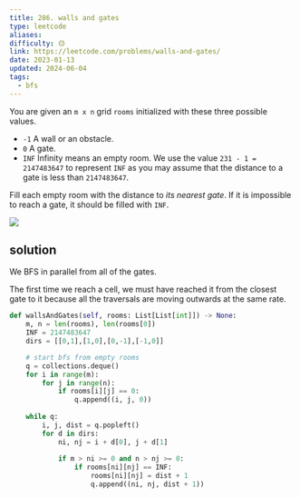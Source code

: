 ```yaml
---
title: 286. walls and gates
type: leetcode
aliases: 
difficulty: 🟡
link: https://leetcode.com/problems/walls-and-gates/
date: 2023-01-13
updated: 2024-06-04
tags:
  - bfs
---
```


You are given an `m x n` grid `rooms` initialized with these three possible values.

- `-1` A wall or an obstacle.
- `0` A gate.
- `INF` Infinity means an empty room. We use the value `231 - 1 = 2147483647` to represent `INF` as you may assume that the distance to a gate is less than `2147483647`.

Fill each empty room with the distance to _its nearest gate_. If it is impossible to reach a gate, it should be filled with `INF`.

![](https://assets.leetcode.com/uploads/2021/01/03/grid.jpg)

## solution

We BFS in parallel from all of the gates.

The first time we reach a cell, we must have reached it from the closest gate to it because all the traversals are moving outwards at the same rate.

```python
def wallsAndGates(self, rooms: List[List[int]]) -> None:
	m, n = len(rooms), len(rooms[0])
	INF = 2147483647
	dirs = [[0,1],[1,0],[0,-1],[-1,0]]

	# start bfs from empty rooms
	q = collections.deque()
	for i in range(m):
		for j in range(n):
			if rooms[i][j] == 0:
				q.append((i, j, 0))
	
	while q:
		i, j, dist = q.popleft()
		for d in dirs:
			ni, nj = i + d[0], j + d[1]
	
			if m > ni >= 0 and n > nj >= 0:
				if rooms[ni][nj] == INF:
					rooms[ni][nj] = dist + 1
					q.append((ni, nj, dist + 1))
```
